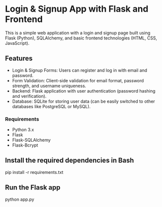 # Login & Signup App with Flask and Frontend

This is a simple web application with a login and signup page built using Flask (Python), SQLAlchemy, and basic frontend technologies (HTML, CSS, JavaScript).

## Features

- Login & Signup Forms: Users can register and log in with email and password.
- Form Validation: Client-side validation for email format, password strength, and username uniqueness.
- Backend: Flask application with user authentication (password hashing and verification).
- Database: SQLite for storing user data (can be easily switched to other databases like PostgreSQL or MySQL).

### Requirements

- Python 3.x
- Flask
- Flask-SQLAlchemy
- Flask-Bcrypt
  
## Install the required dependencies in Bash
pip install -r requirements.txt

## Run the Flask app
python app.py
